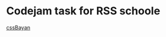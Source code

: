 # Codejam task for RSS schoole

[cssBayan](https://chill-peppa.github.io/cssBayan/cssBayan/index.html)